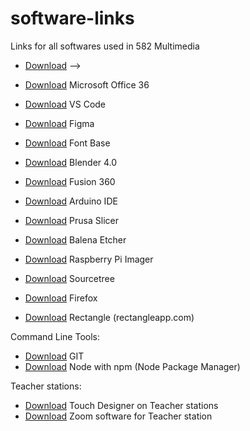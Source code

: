 # software-links

Links for all softwares used in 582 Multimedia

- [Download]() -->

- [Download](https://www.microsoft.com/en-us/microsoft-365/download-office) Microsoft Office 36
- [Download](https://code.visualstudio.com/) VS Code
- [Download](https://www.figma.com/downloads/) Figma
- [Download](https://fontba.se/) Font Base
- [Download](https://www.blender.org/download/) Blender 4.0
- [Download](https://www.autodesk.com/ca-en/products/fusion-360/) Fusion 360
- [Download](https://www.arduino.cc/en/software) Arduino IDE
- [Download](https://www.prusa3d.com/page/prusaslicer_424/) Prusa Slicer
- [Download](https://etcher.balena.io/#download-etcher) Balena Etcher
- [Download](https://www.raspberrypi.com/software/) Raspberry Pi Imager
- [Download](https://www.sourcetreeapp.com/) Sourcetree

- [Download](https://www.mozilla.org/en-CA/firefox/new/) Firefox
- [Download](https://rectangleapp.com/) Rectangle (rectangleapp.com)

Command Line Tools:

- [Download](https://git-scm.com/) GIT
- [Download](https://docs.npmjs.com/downloading-and-installing-node-js-and-npm) Node with npm (Node Package Manager)

Teacher stations:

- [Download](https://derivative.ca/download) Touch Designer on Teacher stations
- [Download](https://zoom.us/download) Zoom software for Teacher station

